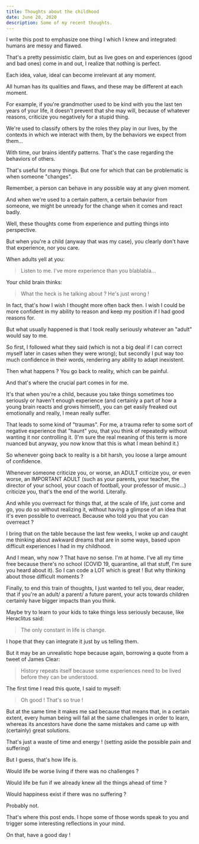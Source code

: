 ```yaml
---
title: Thoughts about the childhood
date: June 20, 2020
description: Some of my recent thoughts.
---
```


I write this post to emphasize one thing I which I knew and integrated: humans are messy and flawed.

That's a pretty pessimistic claim, but as live goes on and experiences (good and bad ones) come in and out, I realize that nothing is perfect.

Each idea, value, ideal can become irrelevant at any moment.

All human has its qualities and flaws, and these may be different at each moment.

For example, if you're grandmother used to be kind with you the last ten years of your life, it doesn't prevent that she may will, because of whatever reasons, criticize you negatively for a stupid thing.

We're used to classify others by the roles they play in our lives, by the contexts in which we interact with them, by the behaviors we expect from them...

With time, our brains identify patterns. That's the case regarding the behaviors of others.

That's useful for many things. But one for which that can be problematic is when someone "changes".

Remember, a person can behave in any possible way at any given moment.

And when we're used to a certain pattern, a certain behavior from someone, we might be unready for the change when it comes and react badly.

Well, these thoughts come from experience and putting things into perspective.

But when you're a child (anyway that was my case), you clearly don't have that experience, nor you care.

When adults yell at you:
> Listen to me. I've more experience than you blablabla...

Your child brain thinks:
> What the heck is he talking about ? He's just wrong !

In fact, that's how I wish I thought more often back then. I wish I could be more confident in my ability to reason and keep my position if I had good reasons for.

But what usually happened is that I took really seriously whatever an "adult" would say to me.

So first, I followed what they said (which is not a big deal if I can correct myself later in cases when they were wrong); but secondly I put way too much confidence in their words, rendering any ability to adapt inexistent.

Then what happens ? You go back to reality, which can be painful.

And that's where the crucial part comes in for me.

It's that when you're a child, because you take things sometimes too seriously or haven't enough experience (and certainly a part of how a young brain reacts and grows himself), you can get easily freaked out emotionally and really, I mean really suffer.

That leads to some kind of "traumas". For me, a trauma refer to some sort of negative experience that "haunt" you, that you think of repeatedly without wanting it nor controlling it. (I'm sure the real meaning of this term is more nuanced but anyway, you now know that this is what I mean behind it.)

So whenever going back to reality is a bit harsh, you loose a large amount of confidence.

Whenever someone criticize you, or worse, an ADULT criticize you, or even worse, an IMPORTANT ADULT (such as your parents, your teacher, the director of your school, your coach of football, your professor of music...) criticize you, that's the end of the world. Literally.

And while you overreact for things that, at the scale of life, just come and go, you do so without realizing it, without having a glimpse of an idea that it's even possible to overreact. Because who told you that you can overreact ?

I bring that on the table because the last few weeks, I woke up and caught me thinking about awkward dreams that are in some ways, based upon difficult experiences I had in my childhood.

And I mean, why now ? That have no sense. I'm at home. I've all my time free because there's no school (COVID 19, quarantine, all that stuff, I'm sure you heard about it). So I can code a LOT which is great ! But why thinking about those difficult moments ?

Finally, to end this train of thoughts, I just wanted to tell you, dear reader, that if you're an adult/ a parent/ a future parent, your acts towards children certainly have bigger impacts than you think.

Maybe try to learn to your kids to take things less seriously because, like Heraclitus said:
> The only constant in life is change.

I hope that they can integrate it just by us telling them.

But it may be an unrealistic hope because again, borrowing a quote from a tweet of James Clear:
> History repeats itself because some experiences need to be lived before they can be understood.

The first time I read this quote, I said to myself:
> Oh good ! That's so true !

But at the same time it makes me sad because that means that, in a certain extent, every human being will fail at the same challenges in order to learn, whereas its ancestors have done the same mistakes and came up with (certainly) great solutions.

That's just a waste of time and energy ! (setting aside the possible pain and suffering)

But I guess, that's how life is.

Would life be worse living if there was no challenges ?

Would life be fun if we already knew all the things ahead of time ?

Would happiness exist if there was no suffering ?

Probably not.


That's where this post ends. I hope some of those words speak to you and trigger some interesting reflections in your mind.

On that, have a good day !

